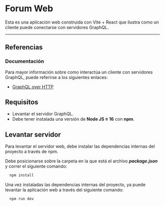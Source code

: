# Forum Web

Esta es una aplicación web construida con Vite + React que ilustra como un cliente
puede conectarse con servidores GraphQL.

---

## Referencias

### Documentación

Para mayor información sobre como interactúa un cliente con servidores GraphQL, puede referirse a los siguientes enlaces:

- [GraphQL over HTTP](https://graphql.org/learn/serving-over-http/)

## Requisitos

- Levantar el servidor GraphQL.
- Debe tener instalada una versión de **Node JS ≥ 16** con **npm**.

## Levantar servidor

Para levantar el servidor web, debe instalar las dependencias internas del proyecto a través de npm.

Debe posicionarse sobre la carpeta en la que está el archivo _**package.json**_ y correr el siguiente comando:

```bash
  npm install
```

Una vez instaladas las dependencias internas del proyecto, ya puede levantar la aplicación web a través del siguiente comando:

```bash
  npm run dev
```